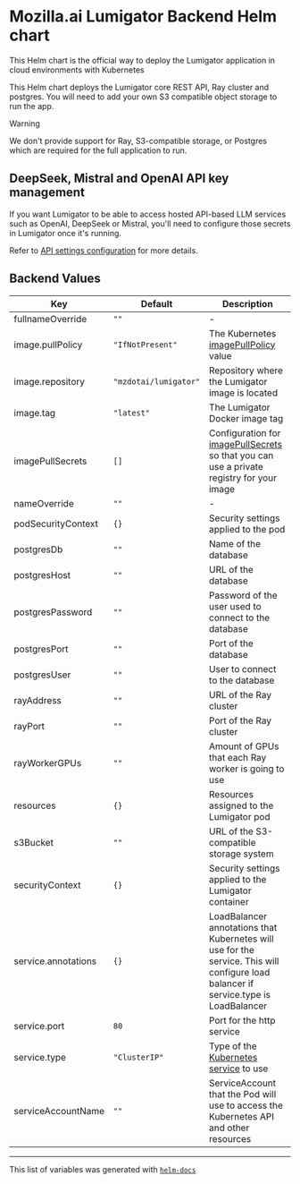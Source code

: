 # Mozilla.ai Lumigator Backend Helm chart

This Helm chart is the official way to deploy the Lumigator application in cloud environments with Kubernetes

This Helm chart deploys the Lumigator core REST API, Ray cluster and postgres. You will need to add your own S3 compatible object storage to run the app.

> [!WARNING]
> We don't provide support for Ray, S3-compatible storage, or Postgres which are required for the full application to run.

## DeepSeek, Mistral and OpenAI API key management

If you want Lumigator to be able to access hosted API-based LLM services such as OpenAI, DeepSeek or Mistral, you'll need
to configure those secrets in Lumigator once it's running.

Refer to [API settings configuration](https://mozilla-ai.github.io/lumigator/operations-guide/configuration.html) for more details.

## Backend Values

| Key                         | Default               | Description                                                                                                                                                                                                          |
|-----------------------------|-----------------------|----------------------------------------------------------------------------------------------------------------------------------------------------------------------------------------------------------------------|
| fullnameOverride            | `""`                  | -                                                                                                                                                                                                                    |
| image.pullPolicy            | `"IfNotPresent"`      | The Kubernetes [imagePullPolicy](https://kubernetes.io/docs/concepts/containers/images/#updating-images) value                                                                                                       |
| image.repository            | `"mzdotai/lumigator"` | Repository where the Lumigator image is located                                                                                                                                                                      |
| image.tag                   | `"latest"`      | The Lumigator Docker image tag                                                                                                                                                                                       |
| imagePullSecrets            | `[]`                  | Configuration for [imagePullSecrets](https://kubernetes.io/docs/tasks/configure-pod-container/pull-image-private-registry/#create-a-pod-that-uses-your-secret) so that you can use a private registry for your image |
| nameOverride                | `""`                  | -                                                                                                                                                                                                                    |
| podSecurityContext          | `{}`                  | Security settings applied to the pod                                                                                                                                                                                 |
| postgresDb                  | `""`                  | Name of the database                                                                                                                                                                                                 |
| postgresHost                | `""`                  | URL of the database                                                                                                                                                                                                  |
| postgresPassword            | `""`                  | Password of the user used to connect to the database                                                                                                                                                                 |
| postgresPort                | `""`                  | Port of the database                                                                                                                                                                                                 |
| postgresUser                | `""`                  | User to connect to the database                                                                                                                                                                                      |
| rayAddress                  | `""`                  | URL of the Ray cluster                                                                                                                                                                                               |
| rayPort                     | `""`                  | Port of the Ray cluster                                                                                                                                                                                              |
| rayWorkerGPUs               | `""`                  | Amount of GPUs that each Ray worker is going to use                                                                                                                                                                  |
| resources                   | `{}`                  | Resources assigned to the Lumigator pod                                                                                                                                                                              |
| s3Bucket                    | `""`                  | URL of the S3-compatible storage system                                                                                                                                                                              |
| securityContext             | `{}`                  | Security settings applied to the Lumigator container                                                                                                                                                                 |
| service.annotations         | `{}`                  | LoadBalancer annotations that Kubernetes will use for the service. This will configure load balancer if service.type is LoadBalancer                                                                                 |
| service.port                | `80`                  | Port for the http service                                                                                                                                                                                            |
| service.type                | `"ClusterIP"`         | Type of the [Kubernetes service](https://kubernetes.io/docs/concepts/services-networking/service/#publishing-services-service-types) to use                                                                          |
| serviceAccountName          | `""`                  | ServiceAccount that the Pod will use to access the Kubernetes API and other resources                                                                                                                                |
----------------------------------------------

This list of variables was generated with [`helm-docs`](https://github.com/norwoodj/helm-docs)
